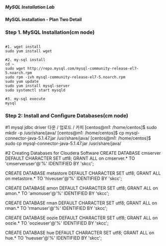 ##### MySQL Installation Lab
#### MySQL installation - Plan Two Detail

### Step 1. MySQL Installation(cm node)
<pre><code>
#1. wget install
sudo yum install wget

#2. my-sql install
cd ~
sudo wget http://repo.mysql.com/mysql-community-release-el7-5.noarch.rpm
sudo rpm -ivh mysql-community-release-el7-5.noarch.rpm
sudo yum update
sudo yum install mysql-server
sudo systemctl start mysqld

#3. my-sql execute
mysql
</code></pre>
### Step 2: Install and Configure Databases(cm node)
#1 mysql jdbc driver 다운 / 업로드 / 카피
[centos@m1: /home/centos]$ sudo mkdir -p /usr/share/java/
[centos@m1: /home/centos]$ cp mysql-connector-java-5.1.47.jar /usr/share/java/
[centos@m1: /home/centos]$ sudo cp mysql-connector-java-5.1.47.jar /usr/share/java/

#2 Creating Databases for Cloudera Software
CREATE DATABASE cmserver DEFAULT CHARACTER SET utf8;
GRANT ALL on cmserver.* TO 'cmserveruser'@'%' IDENTIFIED BY 'skcc';

CREATE DATABASE metastore DEFAULT CHARACTER SET utf8;
GRANT ALL on metastore.* TO 'hiveuser'@'%' IDENTIFIED BY 'skcc';

CREATE DATABASE amon DEFAULT CHARACTER SET utf8;
GRANT ALL on amon.* TO 'amonuser'@'%' IDENTIFIED BY 'skcc';

CREATE DATABASE rman DEFAULT CHARACTER SET utf8;
GRANT ALL on rman.* TO 'rmanuser'@'%' IDENTIFIED BY 'skcc';

CREATE DATABASE oozie DEFAULT CHARACTER SET utf8;
GRANT ALL on oozie.* TO 'oozieuser'@'%' IDENTIFIED BY 'skcc';

CREATE DATABASE hue DEFAULT CHARACTER SET utf8;
GRANT ALL on hue.* TO 'hueuser'@'%' IDENTIFIED BY 'skcc';
</code></pre>
